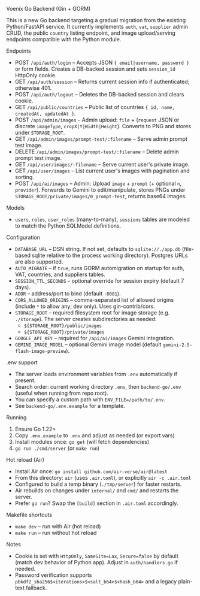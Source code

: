 Voenix Go Backend (Gin + GORM)

This is a new Go backend targeting a gradual migration from the existing Python/FastAPI service. It currently implements `auth`, `vat`, `supplier` admin CRUD, the public `country` listing endpoint, and image upload/serving endpoints compatible with the Python module.

Endpoints
- POST `/api/auth/login` – Accepts JSON `{ email|username, password }` or form fields. Creates a DB-backed session and sets `session_id` HttpOnly cookie.
- GET `/api/auth/session` – Returns current session info if authenticated; otherwise 401.
- POST `/api/auth/logout` – Deletes the DB-backed session and clears cookie.
- GET `/api/public/countries` – Public list of countries `{ id, name, createdAt, updatedAt }`.
 - POST `/api/admin/images` – Admin upload: `file` + (`request` JSON or discrete `imageType`, `cropX|Y|Width|Height`). Converts to PNG and stores under `STORAGE_ROOT`.
 - GET `/api/admin/images/prompt-test/:filename` – Serve admin prompt test image.
 - DELETE `/api/admin/images/prompt-test/:filename` – Delete admin prompt test image.
- GET `/api/user/images/:filename` – Serve current user's private image.
- GET `/api/user/images` – List current user's images with pagination and sorting.
 - POST `/api/ai/images` – Admin: Upload `image` + `prompt` (+ optional `n`, `provider`). Forwards to Gemini to edit/manipulate, stores PNGs under `STORAGE_ROOT/private/images/0_prompt-test`, returns base64 images.

Models
- `users`, `roles`, `user_roles` (many-to-many), `sessions` tables are modeled to match the Python SQLModel definitions.

Configuration
- `DATABASE_URL` – DSN string. If not set, defaults to `sqlite://./app.db` (file-based sqlite relative to the process working directory). Postgres URLs are also supported.
- `AUTO_MIGRATE` – if `true`, runs GORM automigration on startup for auth, VAT, countries, and suppliers tables.
- `SESSION_TTL_SECONDS` – optional override for session expiry (default 7 days).
- `ADDR` – address/port to bind (default `:8081`).
- `CORS_ALLOWED_ORIGINS` – comma-separated list of allowed origins (include `*` to allow any; dev only). Uses gin-contrib/cors.
 - `STORAGE_ROOT` – required filesystem root for image storage (e.g. `./storage`). The server creates subdirectories as needed:
   - `${STORAGE_ROOT}/public/images`
   - `${STORAGE_ROOT}/private/images`
 - `GOOGLE_API_KEY` – required for `/api/ai/images` Gemini integration.
 - `GEMINI_IMAGE_MODEL` – optional Gemini image model (default `gemini-2.5-flash-image-preview`).

.env support
- The server loads environment variables from `.env` automatically if present.
- Search order: current working directory `.env`, then `backend-go/.env` (useful when running from repo root).
- You can specify a custom path with `ENV_FILE=/path/to/.env`.
- See `backend-go/.env.example` for a template.

Running
1) Ensure Go 1.22+
2) Copy `.env.example` to `.env` and adjust as needed (or export vars)
3) Install modules once: `go get` (will fetch dependencies)
4) `go run ./cmd/server` (or `make run`)

Hot reload (Air)
- Install Air once: `go install github.com/air-verse/air@latest`
- From this directory: `air` (uses `.air.toml`), or explicitly `air -c .air.toml`
- Configured to build a temp binary (`./tmp/server`) for faster restarts.
- Air rebuilds on changes under `internal/` and `cmd/` and restarts the server.
- Prefer `go run`? Swap the `[build]` section in `.air.toml` accordingly.

Makefile shortcuts
- `make dev` – run with Air (hot reload)
- `make run` – run without hot reload

Notes
- Cookie is set with `HttpOnly`, `SameSite=Lax`, `Secure=false` by default (match dev behavior of Python app). Adjust in `auth/handlers.go` if needed.
- Password verification supports `pbkdf2_sha256$<iterations>$<salt_b64>$<hash_b64>` and a legacy plain-text fallback.
